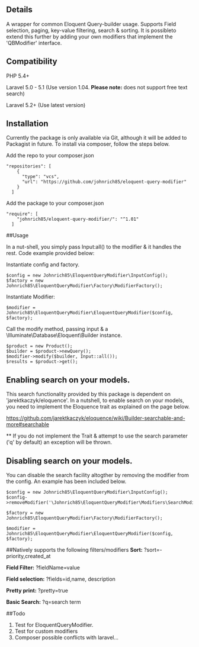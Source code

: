 ## Details
A wrapper for common Eloquent Query-builder usage. Supports Field selection, paging, key-value filtering, search & sorting. It is possibleto extend this further by adding your own modifiers that implement the 'QBModifier' interface.

## Compatibility
PHP          5.4+

Laravel      5.0 - 5.1 (Use version 1.04. **Please note:** does not support free text search)

Laravel      5.2+ (Use latest version)

## Installation
Currently the package is only available via Git, although it will be added to Packagist in future. To install via composer, follow
the steps below.

Add the repo to your composer.json
```
"repositories": [
    {
      "type": "vcs",
      "url": "https://github.com/johnrich85/eloquent-query-modifier"
    }
  ]
```

Add the package to your composer.json
```
"require": [
    "johnrich85/eloquent-query-modifier/": "^1.01"
  ]
```

##Usage

In a nut-shell, you simply pass Input:all() to the modifier & it handles the rest. Code example provided below:

Instantiate config and factory.
```
$config = new Johnrich85\EloquentQueryModifier\InputConfig();
$factory = new Johnrich85\EloquentQueryModifier\Factory\ModifierFactory();
```

Instantiate Modifier:
```
$modifier = Johnrich85\EloquentQueryModifier\EloquentQueryModifier($config, $factory);
```

Call the modify method, passing input & a \Illuminate\Database\Eloquent\Builder instance.
```
$product = new Product();
$builder = $product->newQuery();
$modifier->modify($builder, Input::all());
$results = $product->get();
```

## Enabling search on your models.

This search functionality provided by this package is dependent on 'jarektkaczyk/eloquence'. In a nutshell, to enable search on your models, you need to implement the Eloquence trait as explained on the page below.

https://github.com/jarektkaczyk/eloquence/wiki/Builder-searchable-and-more#searchable

** If you do not implement the Trait & attempt to use the search parameter ('q' by default) an exception will be thrown.

## Disabling search on your models.

You can disable the search facility altogther by removing the modifier from the config. An example has been included below.

```
$config = new Johnrich85\EloquentQueryModifier\InputConfig();
$config->removeModifier('\Johnrich85\EloquentQueryModifier\Modifiers\SearchModifier');

$factory = new Johnrich85\EloquentQueryModifier\Factory\ModifierFactory();

$modifier = Johnrich85\EloquentQueryModifier\EloquentQueryModifier($config, $factory);
```

##Natively supports the following filters/modifiers
**Sort:** ?sort=-priority,created_at

**Field Filter:** ?fieldName=value

**Field selection:** ?fields=id,name, description

**Pretty print:** ?pretty=true

**Basic Search:** ?q=search term

##Todo

1. Test for EloquentQueryModifier.
2. Test for custom modifiers
3. Composer possible conflicts with laravel...

